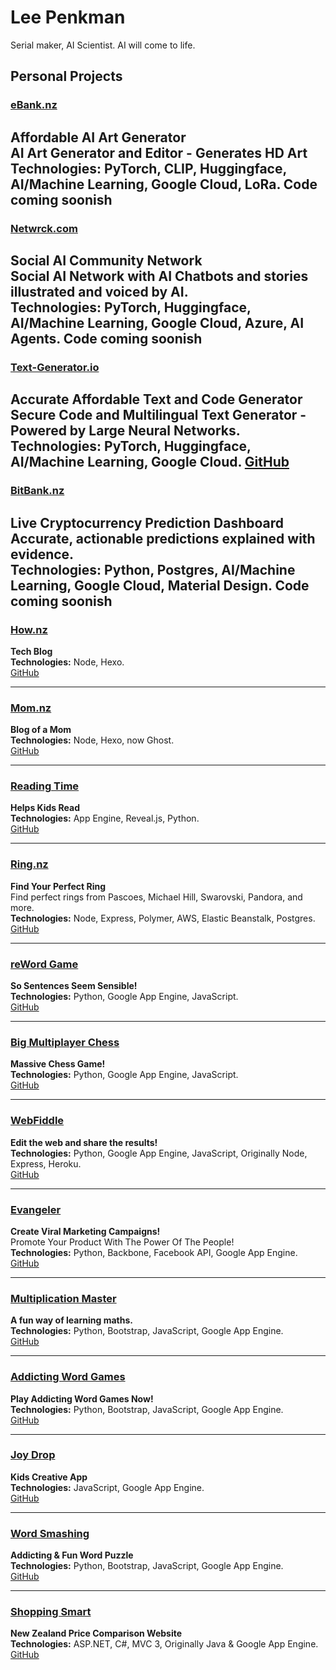 # Lee Penkman
Serial maker, AI Scientist.
AI will come to life.

## Personal Projects

### [eBank.nz](https://eBank.nz)
**Affordable AI Art Generator**  
AI Art Generator and Editor - Generates HD Art  
**Technologies:** PyTorch, CLIP, Huggingface, AI/Machine Learning, Google Cloud, LoRa.
Code coming soonish
---

### [Netwrck.com](https://netwrck.com)
**Social AI Community Network**  
Social AI Network with AI Chatbots and stories illustrated and voiced by AI.  
**Technologies:** PyTorch, Huggingface, AI/Machine Learning, Google Cloud, Azure, AI Agents.
Code coming soonish
---

### [Text-Generator.io](https://text-generator.io)
**Accurate Affordable Text and Code Generator**  
Secure Code and Multilingual Text Generator - Powered by Large Neural Networks.  
**Technologies:** PyTorch, Huggingface, AI/Machine Learning, Google Cloud.
[GitHub](https://github.com/TextGeneratorio/text-generator.io)
---

### [BitBank.nz](https://bitbank.nz)
**Live Cryptocurrency Prediction Dashboard**  
Accurate, actionable predictions explained with evidence.  
**Technologies:** Python, Postgres, AI/Machine Learning, Google Cloud, Material Design.
Code coming soonish
---

### [How.nz](https://how.nz)
**Tech Blog**  
**Technologies:** Node, Hexo.  
[GitHub](https://github.com/lee101/how)

---

### [Mom.nz](http://mom.nz)
**Blog of a Mom**  
**Technologies:** Node, Hexo, now Ghost.  
[GitHub](https://github.com/lee101/mom)

---

### [Reading Time](https://readingtime.app.nz)
**Helps Kids Read**  
**Technologies:** App Engine, Reveal.js, Python.  
[GitHub](https://github.com/lee101/readingtime)

---

### [Ring.nz](http://ring.nz)
**Find Your Perfect Ring**  
Find perfect rings from Pascoes, Michael Hill, Swarovski, Pandora, and more.  
**Technologies:** Node, Express, Polymer, AWS, Elastic Beanstalk, Postgres.  
[GitHub](https://github.com/lee101/ring)

---

### [reWord Game](http://rewordgame.com)
**So Sentences Seem Sensible!**  
**Technologies:** Python, Google App Engine, JavaScript.  
[GitHub](https://github.com/lee101/rewordgame)

---

### [Big Multiplayer Chess](http://bigmultiplayerchess.com)
**Massive Chess Game!**  
**Technologies:** Python, Google App Engine, JavaScript.  
[GitHub](https://github.com/lee101/mmochess)

---

### [WebFiddle](http://webfiddle.net)
**Edit the web and share the results!**  
**Technologies:** Python, Google App Engine, JavaScript, Originally Node, Express, Heroku.  
[GitHub](https://github.com/lee101/webfiddle)

---

### [Evangeler](http://www.evangeler.com)
**Create Viral Marketing Campaigns!**  
Promote Your Product With The Power Of The People!  
**Technologies:** Python, Backbone, Facebook API, Google App Engine.  
[GitHub](https://github.com/lee101/evangeler)

---

### [Multiplication Master](http://www.multiplicationmaster.com)
**A fun way of learning maths.**  
**Technologies:** Python, Bootstrap, JavaScript, Google App Engine.  
[GitHub](https://github.com/lee101/multiplicationmaster)

---

### [Addicting Word Games](http://www.addictingwordgames.com)
**Play Addicting Word Games Now!**  
**Technologies:** Python, Bootstrap, JavaScript, Google App Engine.  
[GitHub](https://github.com/lee101/addictingwordgames)

---

### [Joy Drop](http://joydrop.app.nz)
**Kids Creative App**  
**Technologies:** JavaScript, Google App Engine.  
[GitHub](https://github.com/lee101/joydrop)

---

### [Word Smashing](http://www.wordsmashing.com)
**Addicting & Fun Word Puzzle**  
**Technologies:** Python, Bootstrap, JavaScript, Google App Engine.  
[GitHub](https://github.com/lee101/wordsmashing)

---

### [Shopping Smart](http://www.shoppingsmart.co.nz)
**New Zealand Price Comparison Website**  
**Technologies:** ASP.NET, C#, MVC 3, Originally Java & Google App Engine.  
[GitHub](https://github.com/lee101/shoppingsmart-old)

